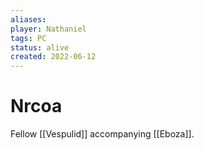 ```yaml
---
aliases: 
player: Nathaniel
tags: PC
status: alive
created: 2022-06-12
---
```

# Nrcoa
Fellow [[Vespulid]] accompanying [[Eboza]].